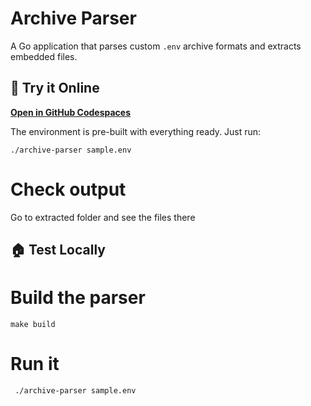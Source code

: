 # Archive Parser

A Go application that parses custom `.env` archive formats and extracts embedded files.

## 🚀 Try it Online

**[Open in GitHub Codespaces](https://codespaces.new/echi22/archive-parser)**

The environment is pre-built with everything ready. Just run:
```
./archive-parser sample.env
```

# Check output

Go to extracted folder and see the files there

## 🏠 Test Locally

# Build the parser

```
make build
```

# Run it
```
 ./archive-parser sample.env
```

